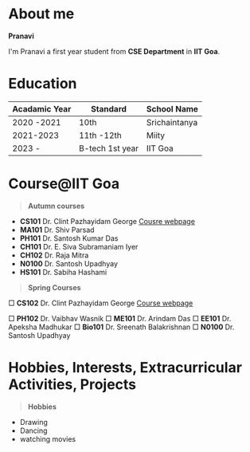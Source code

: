 
# About me
 **Pranavi**
 
I'm Pranavi a first year student from **CSE Department** in **IIT Goa**.

# Education

|    Acadamic Year            |Standard                         | School Name |
|----------------   |-------------------------------|-----------------------------|
| 2020 -2021  |               10th        |  Srichaintanya    |
|  2021-2023 | 11th -12th     |Miity   |
| 2023 -     | B-tech 1st year | IIT Goa|
# Course@IIT Goa

> **Autumn courses**
  - **CS101** Dr. Clint Pazhayidam George  [Cousre webpage](https://clintpgeorge.github.io/cs-101/autumn-2021/)
  - **MA101** Dr. Shiv Parsad
  - **PH101** Dr. Santosh Kumar Das
  - **CH101** Dr. E. Siva Subramaniam Iyer
  - **CH102** Dr. Raja Mitra
  - **N0100**  Dr. Santosh Upadhyay
  - **HS101**  Dr. Sabiha Hashami
  > **Spring Courses**

  &square; **CS102**   Dr. Clint Pazhayidam George [ Course webpage ](https://clintpgeorge.github.io/cs-102/spring-2023/)
  
  &square; **PH102**  Dr. Vaibhav Wasnik 
  &square; **ME101** Dr. Arindam Das
  &square;  **EE101**   Dr. Apeksha Madhukar
  &square; **Bio101** Dr. Sreenath Balakrishnan
  &square; **N0100**  Dr. Santosh Upadhyay

# Hobbies, Interests, Extracurricular Activities, Projects

> **Hobbies**
- Drawing
- Dancing
- watching movies




